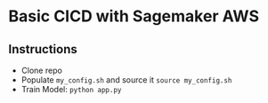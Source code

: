 # Basic CICD with Sagemaker AWS

## Instructions
* Clone repo
* Populate `my_config.sh` and source it `source my_config.sh`
* Train Model: `python app.py` 